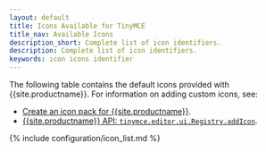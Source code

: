 ```yaml
---
layout: default
title: Icons Available for TinyMCE
title_nav: Available Icons
description_short: Complete list of icon identifiers.
description: Complete list of icon identifiers.
keywords: icon icons identifier
---
```


The following table contains the default icons provided with {{site.productname}}. For information on adding custom icons, see:

* [Create an icon pack for {{site.productname}}]({{site.baseurl}}/how-to-guides/customizing-the-editor-appearance/creating-an-icon-pack/).
* [{{site.productname}} API: `tinymce.editor.ui.Registry.addIcon`]({{site.baseurl}}/apis/tinymce.editor.ui/tinymce.editor.ui.registry/#addicon).

{% include configuration/icon_list.md %}
